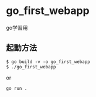 # go_first_webapp
go学習用

## 起動方法
```
$ go build -v -o go_first_webapp
$ ./go_first_webapp
```

or

```
go run .
```
